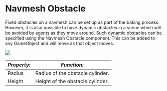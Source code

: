 Navmesh Obstacle
================


Fixed obstacles on a navmesh can be set up as part of the baking process. However, it is also possible to have dynamic obstacles in a scene which will be avoided by agents as they move around. Such dynamic obstacles can be specified using the Navmesh Obstacle component. This can be added to any GameObject and will move as that object moves.

![](http://docwiki.hq.unity3d.com/uploads/Main/NavMeshObstacle.png)  


|**_Property:_** |**_Function:_** |
|--|--|
|<span class=component>Radius</span>|Radius of the obstacle cylinder.|
|<span class=component>Height</span>|Height of the obstacle cylinder.|
